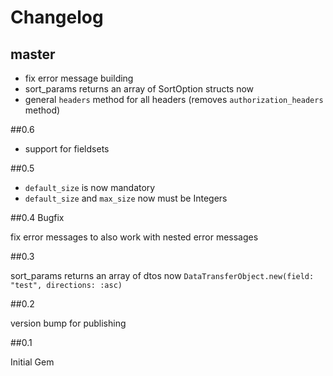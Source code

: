 Changelog
===

## master

- fix error message building
- sort_params returns an array of SortOption structs now
- general `headers` method for all headers (removes `authorization_headers` method)

##0.6

- support for fieldsets

##0.5

- `default_size` is now mandatory
- `default_size` and `max_size` now must be Integers

##0.4 Bugfix

fix error messages to also work with nested error messages

##0.3

sort_params returns an array of dtos now `DataTransferObject.new(field: "test", directions: :asc)`

##0.2

version bump for publishing 

##0.1

Initial Gem
